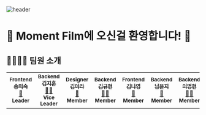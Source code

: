 ![header](https://capsule-render.vercel.app/api?type=waving&color=auto&height=300&section=header&text=Moment-Film📸%&fontSize=90)
# 👋 Moment Film에 오신걸 환영합니다! 👋
## 👨‍👩‍👧‍👦 팀원 소개
<table>
  <tr>
    <td align="center">
      <sub><b>Frontend</b></sub><br />
      <a href="https://github.com/2seo">
        <sub><b>송미숙</b></sub></a><br />
        <a href="https://github.com/2seo">🙍</a><br />
        <sub><b>Leader</b></sub></a><br />
    </td>
    <td align="center">
      <sub><b>Backend</b></sub><br /> 
      <a href="https://github.com/9yuhyeon">
        <sub><b>김지훈</b></sub></a><br />
        <a href="https://github.com/mkm101">🙍‍♂️</a><br />
        <sub><b>Vice Leader</b></sub></a><br />
    </td>
    <td align="center">
      <sub><b>Designer</b></sub><br />
      <a href="">
        <sub><b>김아라</b></sub></a><br />
        <a href="">🙍</a><br />
        <sub><b>Member</b></sub></a><br />
    </td>
    <td align="center">
      <sub><b>Backend</b></sub><br />
      <a href="https://github.com/9yuhyeon">
        <sub><b>김규현</b></sub></a><br />
        <a href="https://github.com/9yuhyeon">🙍‍♂️</a><br />
        <sub><b>Member</b></sub></a><br />
    </td>
    <td align="center">
      <sub><b>Frontend</b></sub><br />
      <a href="https://github.com/abxl1">
        <sub><b>김나영</b></sub></a><br />
        <a href="https://github.com/abxl1">🙍</a><br />
        <sub><b>Member</b></sub></a><br />
    </td>
    <td align="center">
      <sub><b>Backend</b></sub><br />
      <a href="https://github.com/yunji-nam">
        <sub><b>남윤지</b></sub></a><br />
        <a href="https://github.com/yunji-nam">🙍</a><br />
        <sub><b>Member</b></sub></a><br />
    </td>
    <td align="center">
      <sub><b>Backend</b></sub><br />
      <a href="https://github.com/KorMH">
        <sub><b>이명현</b></sub></a><br />
        <a href="https://github.com/KorMH">🙍‍♂️</a><br />
        <sub><b>Member</b></sub></a><br />
    </td>
    <td align="center">
      <sub><b>Frontend</b></sub><br />
      <a href="https://github.com/Johyuncheol">
        <sub><b>조현철</b></sub></a><br />
        <a href="https://github.com/Johyuncheol">🙍‍♂️</a><br />
        <sub><b>Member</b></sub></a><br />
    </td>
  </tr>
</table>

